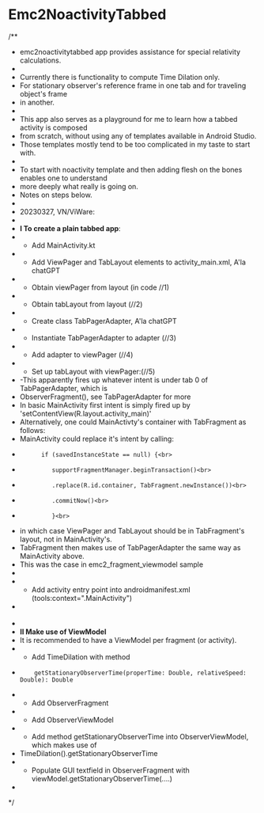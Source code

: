 # Emc2NoactivityTabbed

/**
* emc2noactivitytabbed app provides assistance for special relativity calculations.
*
* Currently there is functionality to compute Time Dilation only.<br>
* For stationary observer's reference frame in one tab and for traveling object's frame
* in another.
*
* This app also serves as a playground for me to learn how a tabbed activity is composed
* from scratch, without using any of templates available in Android Studio.<br>
* Those templates mostly tend to be too complicated in my taste to start with.
*
* To start with noactivity template and then adding flesh on the bones enables one to understand
* more deeply what really is going on.<br>
* Notes on steps below.
*
* 20230327, VN/ViWare:
*
* **I To create a plain tabbed app**:
* - Add MainActivity.kt
* - Add ViewPager and TabLayout elements to activity_main.xml, A'la chatGPT
* - Obtain viewPager from layout (in code //1)
* - Obtain tabLayout from layout (//2)
* - Create class TabPagerAdapter, A'la chatGPT
* - Instantiate TabPagerAdapter to adapter (//3)
* - Add adapter to viewPager (//4)
* - Set up tabLayout with viewPager:(//5)
*  -This apparently fires up whatever intent is under tab 0 of TabPagerAdapter, which is
*   ObserverFragment(), see TabPagerAdapter for more
*   In basic MainActivity first intent is simply fired up by 'setContentView(R.layout.activity_main)'<br>
*   Alternatively, one could MainActivty's container with TabFragment as follows:<br>
*   MainActivity could replace it's intent by calling:<br>
*           if (savedInstanceState == null) {<br>
*              supportFragmentManager.beginTransaction()<br>
*              .replace(R.id.container, TabFragment.newInstance())<br>
*              .commitNow()<br>
*              }<br>
*   in which case ViewPager and TabLayout should be in TabFragment's layout, not in MainActivity's.<br>
*   TabFragment then makes use of TabPagerAdapter the same way as MainActivity above.
*   This was the case in emc2_fragment_viewmodel sample
*
* - Add activity entry point into androidmanifest.xml (tools:context=".MainActivity")
* <br><br>
*
* **II Make use of ViewModel**<br>
* It is recommended to have a ViewModel per fragment (or activity).
* - Add TimeDilation with method
*         getStationaryObserverTime(properTime: Double, relativeSpeed: Double): Double
* - Add ObserverFragment
* - Add ObserverViewModel
* - Add method getStationaryObserverTime into ObserverViewModel, which makes use of
*   TimeDilation().getStationaryObserverTime
* - Populate GUI textfield in ObserverFragment with viewModel.getStationaryObserverTime(....)
*
*/